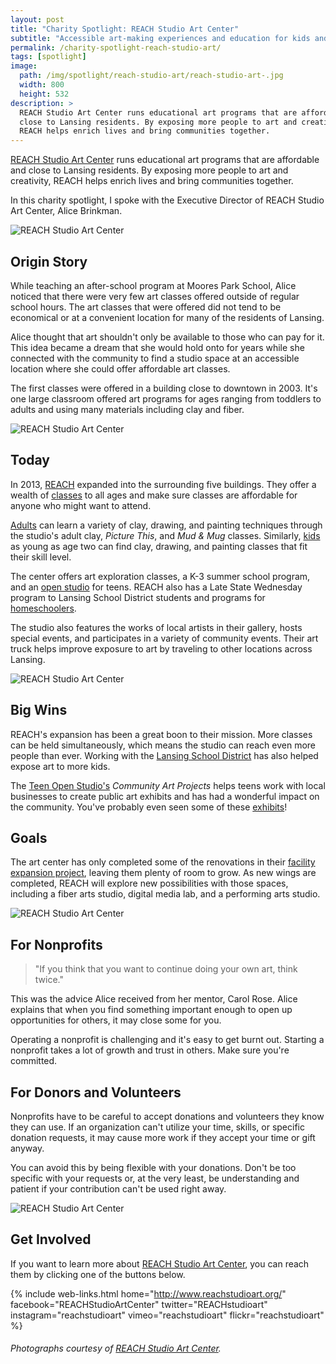 ```yaml
---
layout: post
title: "Charity Spotlight: REACH Studio Art Center"
subtitle: "Accessible art-making experiences and education for kids and adults."
permalink: /charity-spotlight-reach-studio-art/
tags: [spotlight]
image:
  path: /img/spotlight/reach-studio-art/reach-studio-art-.jpg
  width: 800
  height: 532
description: >
  REACH Studio Art Center runs educational art programs that are affordable and
  close to Lansing residents. By exposing more people to art and creativity,
  REACH helps enrich lives and bring communities together.
---
```


[REACH Studio Art Center][1] runs educational art programs that are affordable and close to Lansing residents. By exposing more people to art and creativity, REACH helps enrich lives and bring communities together.

In this charity spotlight, I spoke with the Executive Director of REACH Studio Art Center, Alice Brinkman.

![][2]

## Origin Story

While teaching an after-school program at Moores Park School, Alice noticed that there were very few art classes offered outside of regular school hours. The art classes that were offered did not tend to be economical or at a convenient location for many of the residents of Lansing.

Alice thought that art shouldn't only be available to those who can pay for it. This idea became a dream that she would hold onto for years while she connected with the community to find a studio space at an accessible location where she could offer affordable art classes.

The first classes were offered in a building close to downtown in 2003. It's one large classroom offered art programs for ages ranging from toddlers to adults and using many materials including clay and fiber.

![][3]

## Today

In 2013, [REACH][1] expanded into the surrounding five buildings. They offer a wealth of [classes][11] to all ages and make sure classes are affordable for anyone who might want to attend.

[Adults][13] can learn a variety of clay, drawing, and painting techniques through the studio's adult clay, _Picture This_, and _Mud &amp; Mug_ classes. Similarly, [kids][14] as young as age two can find clay, drawing, and painting classes that fit their skill level.

The center offers art exploration classes, a K-3 summer school program, and an [open studio][9] for teens. REACH also has a Late State Wednesday program to Lansing School District students and programs for [homeschoolers][12].

The studio also features the works of local artists in their gallery, hosts special events, and participates in a variety of community events. Their art truck helps improve exposure to art by traveling to other locations across Lansing.

![][4]

## Big Wins

REACH's expansion has been a great boon to their mission. More classes can be held simultaneously, which means the studio can reach even more people than ever. Working with the [Lansing School District][7] has also helped expose art to more kids.

The [Teen Open Studio's][9] _Community Art Projects_ helps teens work with local businesses to create public art exhibits and has had a wonderful impact on the community. You've probably even seen some of these [exhibits][8]!

## Goals

The art center has only completed some of the renovations in their [facility expansion project][10], leaving them plenty of room to grow. As new wings are completed, REACH will explore new possibilities with those spaces, including a fiber arts studio, digital media lab, and a performing arts studio.

![][5]

## For Nonprofits

> "If you think that you want to continue doing your own art, think twice."

This was the advice Alice received from her mentor, Carol Rose. Alice explains that when you find something important enough to open up opportunities for others, it may close some for you.

Operating a nonprofit is challenging and it's easy to get burnt out. Starting a nonprofit takes a lot of growth and trust in others. Make sure you're committed.

## For Donors and Volunteers

Nonprofits have to be careful to accept donations and volunteers they know they can use. If an organization can't utilize your time, skills, or specific donation requests, it may cause more work if they accept your time or gift anyway.

You can avoid this by being flexible with your donations. Don't be too specific with your requests or, at the very least, be understanding and patient if your contribution can't be used right away.

![][6]

## Get Involved

If you want to learn more about [REACH Studio Art Center][1], you can reach them by clicking one of the buttons below.

{% include web-links.html home="http://www.reachstudioart.org/" facebook="REACHStudioArtCenter" twitter="REACHstudioart" instagram="reachstudioart" vimeo="reachstudioart" flickr="reachstudioart" %}

###### Photographs courtesy of [REACH Studio Art Center][1].



[1]: http://www.reachstudioart.org/ "REACH Studio Art Center Homepage"
[2]: /img/spotlight/reach-studio-art/reach-studio-art-.jpg "REACH Studio Art Center"
[3]: /img/spotlight/reach-studio-art/reach-studio-art-.jpg "REACH Studio Art Center"
[4]: /img/spotlight/reach-studio-art/reach-studio-art-.jpg "REACH Studio Art Center"
[5]: /img/spotlight/reach-studio-art/reach-studio-art-.jpg "REACH Studio Art Center"
[6]: /img/spotlight/reach-studio-art/reach-studio-art-.jpg "REACH Studio Art Center"
[7]: http://www.lansingschools.net/ "Lansing School District Homepage"
[8]: https://www.google.com/maps/d/u/1/viewer?mid=1N63PV80nRtkBE40qSORTGJzWsuA "Community Art Projects Map"
[9]: http://www.reachstudioart.org/tos/ "Teen Open Studio at REACH"
[10]: http://www.reachstudioart.org/expandingourreach/ "REACH Facility Expansion Project"
[11]: http://www.reachstudioart.org/programming/ "REACH Studio Art Center Programs"
[12]: http://www.reachstudioart.org/learn-517/ "Learn517 Homeschool Program"
[13]: http://www.reachstudioart.org/foradults-2/ "REACH Studio Programs for Adults"
[14]: http://www.reachstudioart.org/forchildren-2/ "REACH Studio Programs for Kids"
